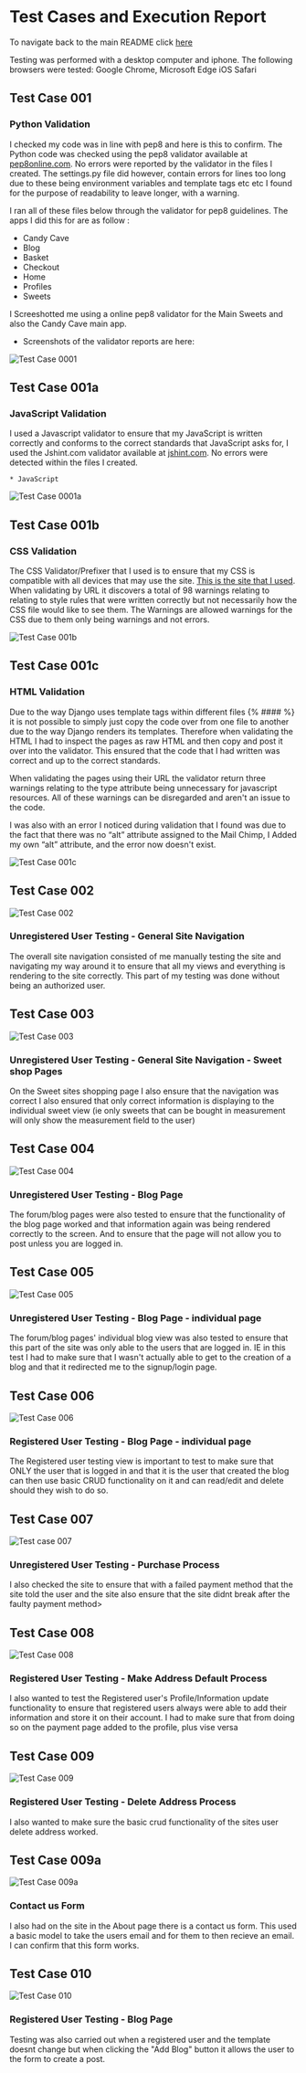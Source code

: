 # Test Cases and Execution Report

To navigate back to the main README click [here](README.md)


Testing was performed with a desktop computer and iphone.
The following browsers were tested:
Google Chrome,
Microsoft Edge
iOS Safari

## Test Case 001

### Python Validation
I checked my code was in line with pep8 and here is this to confirm. The Python code was checked using the pep8 validator available at [pep8online.com](https://pep8online.com). No errors were reported by the validator in the files I created. The settings.py file did however, contain errors for lines too long due to these being environment variables and template tags etc etc I found for the purpose of readability to leave longer, with a warning.

I ran all of these files below through the validator for pep8 guidelines.
The apps I did this for are as follow :
* Candy Cave
* Blog
* Basket
* Checkout
* Home
* Profiles
* Sweets

I Screeshotted me using a online pep8 validator for the Main Sweets and also the Candy Cave main app.

* Screenshots of the validator reports are here:
   
![Test Case 0001](/static/docs/testing_screenshots/tc001.png)

## Test Case 001a

### JavaScript Validation
I used a Javascript validator to ensure that my JavaScript is written correctly and conforms to the correct standards that JavaScript asks for, I used the Jshint.com validator available at [jshint.com](https://jshint.com/). No errors were detected within the files I created. 

    * JavaScript

![Test Case 0001a](/static/docs/testing_screenshots/tc001a.png)

## Test Case 001b

### CSS Validation

The CSS Validator/Prefixer that I used is to ensure that my CSS is compatible with all devices that may use the site. [This is the site that I used](https://autoprefixer.github.io/). When validating by URL it discovers a total of 98 warnings relating to relating to style rules that were written correctly but not necessarily how the CSS file would like to see them. The Warnings are allowed warnings for the CSS due to them only being warnings and not errors.

![Test Case 001b](/static/docs/testing_screenshots/tc00b.png)

## Test Case 001c

### HTML Validation
Due to the way Django uses template tags within different files {% #### %} it is not possible to simply just copy the code over from one file to another due to the way Django renders its templates. Therefore when validating the HTML I had to inspect the pages as raw HTML and then copy and post it over into the validator. This ensured that the code that I had written was correct and up to the correct standards.

When validating the pages using their URL the validator return three warnings relating to the type attribute being unnecessary for javascript resources. All of these warnings can be disregarded and aren't an issue to the code.

I was also with an error I noticed during validation that I found was due to the fact that there was no “alt” attribute assigned to the Mail Chimp, I Added my own “alt” attribute, and the error now doesn't exist.

![Test Case 001c](/static/docs/testing_screenshots/tc001c.png)

## Test Case 002

![Test Case 002](/static/docs/testing_screenshots/tc002.png)

### Unregistered User Testing - General Site Navigation
The overall site navigation consisted of me manually testing the site and navigating my way around it to ensure that all my views and everything is rendering to the site correctly. This part of my testing was done without being an authorized user.


## Test Case 003

![Test Case 003](/static/docs/testing_screenshots/tc003.png)

### Unregistered User Testing - General Site Navigation - Sweet shop Pages
On the Sweet sites shopping page I also ensure that the navigation was correct I also ensured that only correct information is displaying to the individual sweet view (ie only sweets that can be bought in measurement will only show the measurement field to the user)


## Test Case 004

![Test Case 004](/static/docs/testing_screenshots/tc004.png)

### Unregistered User Testing - Blog Page
The forum/blog pages were also tested to ensure that the functionality of the blog page worked and that information again was being rendered correctly to the screen. And to ensure that the page will not allow you to post unless you are logged in.


## Test Case 005

![Test Case 005](/static/docs/testing_screenshots/tc005.png)

### Unregistered User Testing - Blog Page - individual page
The forum/blog pages' individual blog view was also tested to ensure that this part of the site was only able to the users that are logged in. IE in this test I had to make sure that I wasn't actually able to get to the creation of a blog and that it redirected me to the signup/login page.


## Test Case 006

![Test Case 006](/static/docs/testing_screenshots/tc006.png)

### Registered User Testing - Blog Page - individual page
The Registered user testing view is important to test to make sure that ONLY the user that is logged in and that it is the user that created the blog can then use basic CRUD functionality on it and can read/edit and delete should they wish to do so.

## Test Case 007

![Test case 007](/static/docs/testing_screenshots/tc007.png)

### Unregistered User Testing - Purchase Process
I also checked the site to ensure that with a failed payment method that the site told the user and the site also ensure that the site didnt break after the faulty payment method>

## Test Case 008

![Test Case 008](/static/docs/testing_screenshots/tc008.png)

### Registered User Testing - Make Address Default Process
I also wanted to test the Registered user's Profile/Information update functionality to ensure that registered users always were able to add their information and store it on their account. I had to make sure that from doing so on the payment page added to the profile, plus vise versa

## Test Case 009

![Test Case 009](/static/docs/testing_screenshots/tc009.png)

### Registered User Testing - Delete Address Process
I also wanted to make sure the basic crud functionality of the sites user delete address worked.


## Test Case 009a

![Test Case 009a](/static/docs/testing_screenshots/tc009a.png)

### Contact us Form
I also had on the site in the About page there is a contact us form. This used a basic model to take the users email and for them to then recieve an email. I can confirm that this form works.


## Test Case 010

![Test Case 010](/static/docs/testing_screenshots/tc010.png)

### Registered User Testing - Blog Page
Testing was also carried out when a registered user and the template doesnt change but when clicking the "Add Blog" button it allows the user to the form to create a post.
